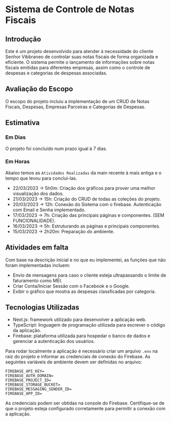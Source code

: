 # Sistema de Controle de Notas Fiscais

## Introdução

Este é um projeto desenvolvido para atender à necessidade do cliente Senhor Vibbraneo de controlar suas notas fiscais de forma organizada e eficiente. O sistema permite o lançamento de informações sobre notas fiscais emitidas para diferentes empresas, assim como o controle de despesas e categorias de despesas associadas.

## Avaliação do Escopo

O escopo do projeto incluiu a implementação de um CRUD de Notas Fiscais, Despesas, Empresas Parceiras e Categorias de Despesas.

## Estimativa

### Em Dias
O projeto foi concluido num prazo igual à 7 dias. 

### Em Horas
Abaixo temos as `Atividades Realizadas` da main recente à mais antiga e o tempo que levou para conclui-las.

- 22/03/2023 -> 5h0m: Criação dos gráficos para prover uma melhor visualização dos dados.
- 21/03/2023 -> 15h: Criação do CRUD de todas as coleções do projeto.
- 20/03/2023 -> 12h: Conexão do Sistema com o firebase. Autenticação com Email e Senha implementado.
- 17/03/2023 -> 7h: Criação das principais páginas e componentes. (SEM FUNCIONALIDADE).
- 16/03/2023 -> 5h: Estruturando as páginas e principais componentes.
- 15/03/2023 -> 2h20m: Preparação do ambiente.

## Atividades em falta

Com base na descrição inicial e no que eu implementei, as funções que não foram implementadas incluem:

- Envio de mensagens para caso o cliente esteja ultrapassando o limite de faturamento como MEI.
- Criar Conta/Iniciar Sessão com o Facebook e o Google.
- Exibir o gráfico que mostra as despesas classficadas por categoria.

## Tecnologias Utilizadas

- Next.js: framework utilizado para desenvolver a aplicação web.
- TypeScript: linguagem de programação utilizada para escrever o código da aplicação.
- Firebase: plataforma utilizada para hospedar o banco de dados e gerenciar a autenticação dos usuários.

Para rodar localmente a aplicação é necessário criar um arquivo `.env` na raiz do projeto e informar as credenciais de conexão do Firebase. As seguintes variáveis de ambiente devem ser definidas no arquivo:

```
FIREBASE_API_KEY=
FIREBASE_AUTH_DOMAIN=
FIREBASE_PROJECT_ID=
FIREBASE_STORAGE_BUCKET=
FIREBASE_MESSAGING_SENDER_ID=
FIREBASE_APP_ID=
```
As credenciais podem ser obtidas na console do Firebase. Certifique-se de que o projeto esteja configurado corretamente para permitir a conexão com a aplicação.
